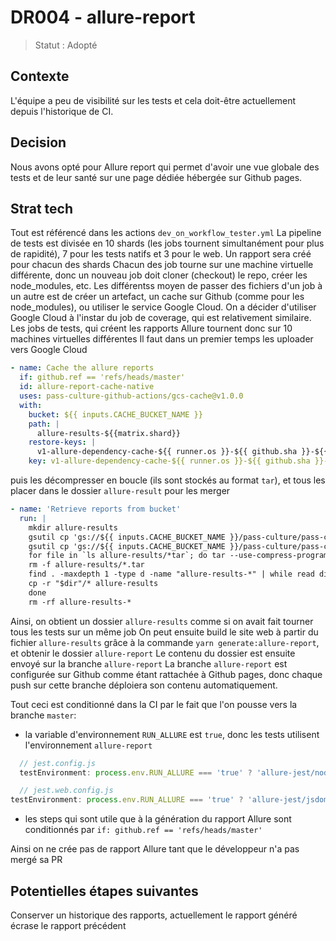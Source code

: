 # DR004 - allure-report

> Statut : Adopté

## Contexte

L'équipe a peu de visibilité sur les tests et cela doit-être actuellement depuis l'historique de CI.

## Decision

Nous avons opté pour Allure report qui permet d'avoir une vue globale des tests et de leur santé sur une page dédiée hébergée sur Github pages.

## Strat tech

Tout est référencé dans les actions `dev_on_workflow_tester.yml`
La pipeline de tests est divisée en 10 shards (les jobs tournent simultanément pour plus de rapidité), 7 pour les tests natifs et 3 pour le web.
Un rapport sera créé pour chacun des shards
Chacun des job tourne sur une machine virtuelle différente, donc un nouveau job doit cloner (checkout) le repo, créer les node_modules, etc.
Les différentss moyen de passer des fichiers d'un job à un autre est de créer un artefact, un cache sur Github (comme pour les node_modules), ou utiliser le service Google Cloud. On a décider d'utiliser Google Cloud à l'instar du job de coverage, qui est relativement similaire.
Les jobs de tests, qui créent les rapports Allure tournent donc sur 10 machines virtuelles différentes
Il faut dans un premier temps les uploader vers Google Cloud

```yaml
- name: Cache the allure reports
  if: github.ref == 'refs/heads/master'
  id: allure-report-cache-native
  uses: pass-culture-github-actions/gcs-cache@v1.0.0
  with:
    bucket: ${{ inputs.CACHE_BUCKET_NAME }}
    path: |
      allure-results-${{matrix.shard}}
    restore-keys: |
      v1-allure-dependency-cache-${{ runner.os }}-${{ github.sha }}-${{ matrix.shard }}
    key: v1-allure-dependency-cache-${{ runner.os }}-${{ github.sha }}-${{ matrix.shard }}
```

puis les décompresser en boucle (ils sont stockés au format `tar`), et tous les placer dans le dossier `allure-result` pour les merger

```yaml
- name: 'Retrieve reports from bucket'
  run: |
    mkdir allure-results
    gsutil cp 'gs://${{ inputs.CACHE_BUCKET_NAME }}/pass-culture/pass-culture-app-native/v1-allure-dependency-cache-${{ runner.os }}-${{ github.sha }}-*' allure-results
    gsutil cp 'gs://${{ inputs.CACHE_BUCKET_NAME }}/pass-culture/pass-culture-app-native/v1-allure-dependency-cache-web-${{ runner.os }}-${{ github.sha }}-*' allure-results
    for file in `ls allure-results/*tar`; do tar --use-compress-program='zstd --long=30' -xf $file; done
    rm -f allure-results/*.tar
    find . -maxdepth 1 -type d -name "allure-results-*" | while read dir; do
    cp -r "$dir"/* allure-results
    done
    rm -rf allure-results-*
```

Ainsi, on obtient un dossier `allure-results` comme si on avait fait tourner tous les tests sur un même job
On peut ensuite build le site web à partir du fichier `allure-results` grâce à la commande `yarn generate:allure-report`, et obtenir le dossier `allure-report`
Le contenu du dossier est ensuite envoyé sur la branche `allure-report`
La branche `allure-report` est configurée sur Github comme étant rattachée à Github pages, donc chaque push sur cette branche déploiera son contenu automatiquement.

Tout ceci est conditionné dans la CI par le fait que l'on pousse vers la branche `master`:

- la variable d'environnement `RUN_ALLURE` est `true`, donc les tests utilisent l'environnement `allure-report`

```ts
  // jest.config.js
  testEnvironment: process.env.RUN_ALLURE === 'true' ? 'allure-jest/node' : undefined,
```

```ts
  // jest.web.config.js
testEnvironment: process.env.RUN_ALLURE === 'true' ? 'allure-jest/jsdom' : 'jsdom',
```

- les steps qui sont utile que à la génération du rapport Allure sont conditionnés par `if: github.ref == 'refs/heads/master'`

Ainsi on ne crée pas de rapport Allure tant que le développeur n'a pas mergé sa PR

## Potentielles étapes suivantes

Conserver un historique des rapports, actuellement le rapport généré écrase le rapport précédent
